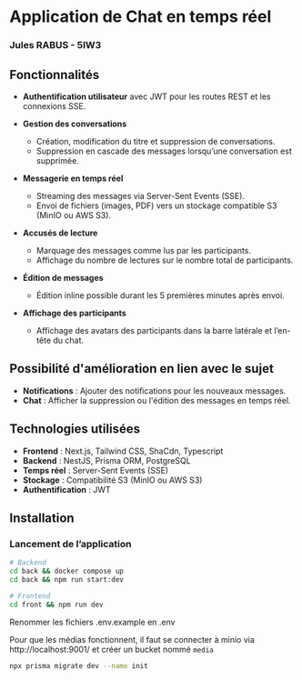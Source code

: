 # Application de Chat en temps réel

### Jules RABUS - 5IW3

## Fonctionnalités

* **Authentification utilisateur** avec JWT pour les routes REST et les connexions SSE.
* **Gestion des conversations**

    * Création, modification du titre et suppression de conversations.
    * Suppression en cascade des messages lorsqu’une conversation est supprimée.
* **Messagerie en temps réel**

    * Streaming des messages via Server-Sent Events (SSE).
    * Envoi de fichiers (images, PDF) vers un stockage compatible S3 (MinIO ou AWS S3).
* **Accusés de lecture**

    * Marquage des messages comme lus par les participants.
    * Affichage du nombre de lectures sur le nombre total de participants.
* **Édition de messages**

    * Édition inline possible durant les 5 premières minutes après envoi.
* **Affichage des participants**

    * Affichage des avatars des participants dans la barre latérale et l’en-tête du chat.

## Possibilité d'amélioration en lien avec le sujet
* **Notifications** : Ajouter des notifications pour les nouveaux messages.
* **Chat** : Afficher la suppression ou l'édition des messages en temps réel.

## Technologies utilisées

* **Frontend** : Next.js, Tailwind CSS, ShaCdn, Typescript
* **Backend** : NestJS, Prisma ORM, PostgreSQL
* **Temps réel** : Server-Sent Events (SSE)
* **Stockage** : Compatibilité S3 (MinIO ou AWS S3)
* **Authentification** : JWT

## Installation

### Lancement de l’application

```bash
# Backend
cd back && docker compose up
cd back && npm run start:dev

# Frontend
cd front && npm run dev
```

Renommer les fichiers .env.example en .env

Pour que les médias fonctionnent, il faut se connecter à minio via http://localhost:9001/ et créer un bucket nommé `media`

```bash
npx prisma migrate dev --name init
```